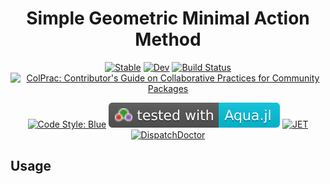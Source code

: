 
<div align="center">

# Simple Geometric Minimal Action Method

[![Stable](https://img.shields.io/badge/docs-stable-blue.svg)](https://oameye.github.io/Sgmam.jl/stable/)
[![Dev](https://img.shields.io/badge/docs-dev-blue.svg)](https://oameye.github.io/Sgmam.jl/dev/)
[![Build Status](https://github.com/oameye/Sgmam.jl/actions/workflows/CI.yml/badge.svg?branch=master)](https://github.com/oameye/Sgmam.jl/actions/workflows/CI.yml?query=branch%3Amaster)
[![ColPrac: Contributor's Guide on Collaborative Practices for Community Packages](https://img.shields.io/badge/ColPrac-Contributor's%20Guide-blueviolet)](https://github.com/SciML/ColPrac)


[![Code Style: Blue](https://img.shields.io/badge/code%20style-blue-4495d1.svg)](https://github.com/invenia/BlueStyle)
[![Aqua QA](https://raw.githubusercontent.com/JuliaTesting/Aqua.jl/master/badge.svg)](https://github.com/JuliaTesting/Aqua.jl)
[![JET](https://img.shields.io/badge/%E2%9C%88%EF%B8%8F%20tested%20with%20-%20JET.jl%20-%20red)](https://github.com/aviatesk/JET.jl)
[![DispatchDoctor](https://img.shields.io/badge/%F0%9F%A9%BA_tested_with-DispatchDoctor.jl-blue?labelColor=white)](https://github.com/MilesCranmer/DispatchDoctor.jl)

</div>

## Usage

